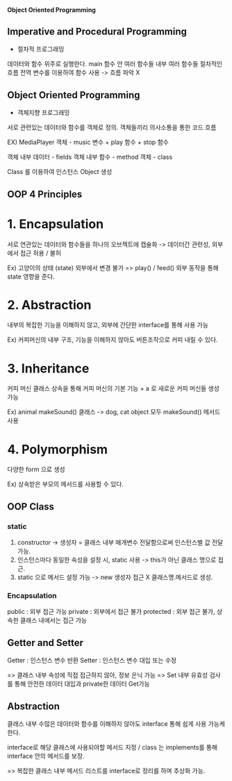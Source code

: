 #### Object Oriented Programming

## Imperative and Procedural Programming 
- 절차적 프로그래밍

데이터와 함수 위주로 실행한다. 
main 함수 안 여러 함수들 내부 여러 함수들 절차적인 흐름
전역 변수를 이용하여 함수 사용
-> 흐름 파악 X

## Object Oriented Programming
- 객체지향 프로그래밍

서로 관련있는 데이터와 함수를 객체로 정의.
객체들끼리 의사소통을 통한 코드 흐름

EX) MediaPlayer 객체 - music 변수 + play 함수 + stop 함수

객체 내부 데이터 - fields
객체 내부 함수 - method
객체 - class

Class 를 이용하여 인스턴스 Object 생성

## OOP 4 Principles

# 1. Encapsulation
서로 연관있는 데이터와 함수들을 하나의 오브젝트에 캡슐화
-> 데이터간 관련성, 외부에서 접근 허용 / 불허

Ex) 고양이의 상태 (state) 외부에서 변경 불가 => play() / feed() 외부 동작을 통해 state 영향을 준다.

# 2. Abstraction
내부의 복잡한 기능을 이해하지 않고, 외부에 간단한 interface를 통해 사용 가능

Ex) 커피머신의 내부 구조, 기능을 이해하지 않아도 버튼조작으로 커피 내릴 수 있다.

# 3. Inheritance
커피 머신 클래스 상속을 통해 커피 머신의 기본 기능 + a 로 새로운 커피 머신들 생성 가능 

Ex) animal makeSound() 클래스 -> dog, cat object 모두 makeSound() 메서드 사용

# 4. Polymorphism
다양한 form 으로 생성

Ex) 상속받은 부모의 메서드를 사용할 수 있다. 

## OOP Class

### static

1. constructor -> 생성자 = 클래스 내부 매개변수 전달함으로써 인스턴스별 값 전달 가능.
2. 인스턴스마다 동일한 속성을 설정 시, static 사용 -> this가 아닌 클래스 명으로 접근.
3. static 으로 메서드 설정 가능 -> new 생성자 접근 X 클래스명.메서드로 생성.

### Encapsulation
public : 외부 접근 가능
private : 외부에서 접근 불가
protected : 외부 접근 불가, 상속한 클래스 내에서는 접근 가능

## Getter and Setter
Getter : 인스턴스 변수 반환
Setter : 인스턴스 변수 대입 또는 수정 

=> 클래스 내부 속성에 직접 접근하지 않아, 정보 은닉 가능
=> Set 내부 유효성 검사를 통해 안전한 데이터 대입과 private한 데이터 Get가능

## Abstraction
클래스 내부 수많은 데이터와 함수를 이해하지 않아도 interface 통해 쉽게 사용 가능케 한다.

interface로 해당 클래스에 사용되야할 메서드 지정 / class 는 implements를 통해 interface 안의 메서드를 보장.

=> 복잡한 클래스 내부 메서드 리스트를 interface로 정리를 하며 추상화 가능.